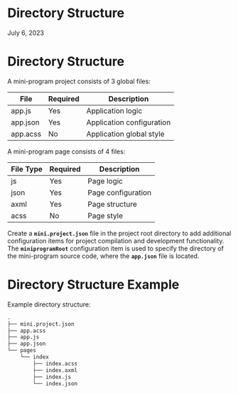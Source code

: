 # Directory Structure

July 6, 2023 

# Directory Structure

A mini-program project consists of 3 global files:

| File | Required | Description |
| --- | --- | --- |
| app.js | Yes | Application logic |
| app.json | Yes | Application configuration |
| app.acss | No | Application global style |

A mini-program page consists of 4 files:

| File Type | Required | Description |
| --- | --- | --- |
| js | Yes | Page logic |
| json | Yes | Page configuration |
| axml | Yes | Page structure |
| acss | No | Page style |

Create a **`mini.project.json`** file in the project root directory to add additional configuration items for project compilation and development functionality. The **`miniprogramRoot`** configuration item is used to specify the directory of the mini-program source code, where the **`app.json`** file is located.

# Directory Structure Example

Example directory structure:

```markdown
.
├── mini.project.json
├── app.acss
├── app.js
├── app.json
└── pages
    └── index
        ├── index.acss
        ├── index.axml
        ├── index.js
        └── index.json

```
